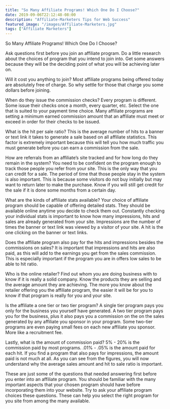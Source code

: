 ```yaml
---
title: "So Many Affiliate Programs! Which One Do I Choose?"
date: 2019-09-06T22:12:48-08:00
description: "Affiliate-Marketers Tips for Web Success"
featured_image: "/images/Affiliate-Marketers.jpg"
tags: ["Affiliate Marketers"]
---
```


So Many Affiliate Programs! Which One Do I Choose? 

Ask questions first before you join an affiliate program. Do a little research about the choices of program that you intend to join into. Get some answers because they will be the deciding point of what you will be achieving later on. 

Will it cost you anything to join? Most affiliate programs being offered today are absolutely free of charge. So why settle for those that charge you some dollars before joining.

When do they issue the commission checks? Every program is different. Some issue their checks once a month, every quarter, etc. Select the one that is suited to your payment time choice. Many affiliate programs are setting a minimum earned commission amount that an affiliate must meet or exceed in order for their checks to be issued. 

What is the hit per sale ratio? This is the average number of hits to a banner or text link it takes to generate a sale based on all affiliate statistics. This factor is extremely important because this will tell you how much traffic you must generate before you can earn a commission from the sale. 

How are referrals from an affiliate’s site tracked and for how long do they remain in the system? You need to be confident on the program enough to track those people you refer from your site. This is the only way that you can credit for a sale. The period of time that those people stay in the system is also important. This is because some visitors do not buy initially but may want to return later to make the purchase. Know if you will still get credit for the sale if it is done some months from a certain day. 

What are the kinds of affiliate stats available? Your choice of affiliate program should be capable of offering detailed stats. They should be available online anytime you decide to check them out. Constantly checking your individual stats is important to know how many impressions, hits and sales are already generated from your site. Impressions are the number of times the banner or text link was viewed by a visitor of your site. A hit is the one clicking on the banner or text links.

Does the affiliate program also pay for the hits and impressions besides the commissions on sales? It is important that impressions and hits are also paid, as this will add to the earnings you get from the sales commission. This is especially important if the program you are in offers low sales to be able to hit ratio.

Who is the online retailer? Find out whom you are doing business with to know if it is really a solid company. Know the products they are selling and the average amount they are achieving. The more you know about the retailer offering you the affiliate program, the easier it will be for you to know if that program is really for you and your site.

Is the affiliate a one tier or two tier program? A single tier program pays you only for the business you yourself have generated. A two tier program pays you for the business, plus it also pays you a commission on the on the sales generated by any affiliate you sponsor in your program. Some two-tier programs are even paying small fees on each new affiliate you sponsor. More like a recruitment fee.

Lastly, what is the amount of commission paid? 5% - 20% is the commission paid by most programs. .01% - .05% is the amount paid for each hit. If you find a program that also pays for impressions, the amount paid is not much at all. As you can see from the figures, you will now understand why the average sales amount and hit to sale ratio is important. 

These are just some of the questions that needed answering first before you enter into an affiliate program. You should be familiar with the many important aspects that your chosen program should have before incorporating them into your website. Try to ask your affiliate program choices these questions. These can help you select the right program for you site from among the many available. 

